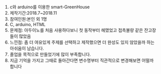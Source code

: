 ### 
1. c와 arduino를 이용한 smart-GreenHouse
2. 제작기간:2018.7~2018.11
3. 참여인원:본인 외 1명
4. C, arduino, HTML
5. 문제점: 아두이노를 처음 사용하다보니 첫 동작부터 헤맸었고 접촉불량 같은 잔고장들이 많았음 
6. 느낀점: 좀 더 여유있게 주제를 선택하고 제작했으면 더 완성도 있지 않았을까 하는 아쉬움이 남습니다.
7. 졸업을 목적으로 만들었기에 많이 부족합니다.
8. 지금 기억을 가지고 그때로 돌아간다면 변수명부터 직관적으로 변경해보면 어떨까 합니다
